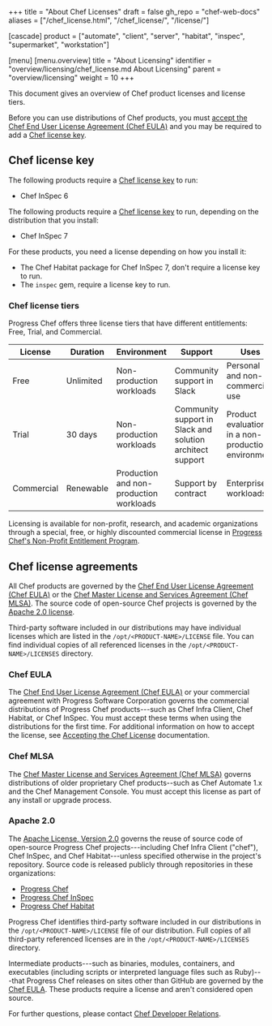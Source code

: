 +++
title = "About Chef Licenses"
draft = false
gh_repo = "chef-web-docs"
aliases = ["/chef_license.html", "/chef_license/", "/license/"]

[cascade]
  product = ["automate", "client", "server", "habitat", "inspec", "supermarket", "workstation"]

[menu]
  [menu.overview]
    title = "About Licensing"
    identifier = "overview/licensing/chef_license.md About Licensing"
    parent = "overview/licensing"
    weight = 10
+++

This document gives an overview of Chef product licenses and license tiers.

Before you can use distributions of Chef products, you must [accept the Chef End User License Agreement (Chef EULA)](accept) and you may be required to add a [Chef license key](#chef-license-key).

## Chef license key

The following products require a [Chef license key](license_key) to run:

- Chef InSpec 6

The following products require a [Chef license key](license_key) to run, depending on the distribution that you install:

- Chef InSpec 7

For these products, you need a license depending on how you install it:

- The Chef Habitat package for Chef InSpec 7, don't require a license key to run.
- The `inspec` gem, require a license key to run.

### Chef license tiers

Progress Chef offers three license tiers that have different entitlements: Free, Trial, and Commercial.

| License | Duration | Environment | Support | Uses |
|---|---|---|---|---|
| Free | Unlimited | Non-production workloads | Community support in Slack | Personal and non-commercial use |
| Trial | 30 days | Non-production workloads | Community support in Slack and solution architect support | Product evaluation in a non-production environment |
| Commercial | Renewable | Production and non-production workloads | Support by contract | Enterprise workloads |

Licensing is available for non-profit, research, and academic organizations through a special, free, or highly discounted commercial license in [Progress Chef's Non-Profit Entitlement Program](https://www.chef.io/nonprofit-entitlement-program).

## Chef license agreements

All Chef products are governed by the [Chef End User License Agreement (Chef EULA)](#chef-eula) or the [Chef Master License and Services Agreement (Chef MLSA)](#chef-mlsa). The source code of open-source Chef projects is governed by the [Apache 2.0 license](#apache-20).

Third-party software included in our distributions may have individual licenses which are listed in the `/opt/<PRODUCT-NAME>/LICENSE` file. You can find individual copies of all referenced licenses in the `/opt/<PRODUCT-NAME>/LICENSES` directory.

### Chef EULA

The [Chef End User License Agreement (Chef EULA)](https://www.chef.io/end-user-license-agreement) or your commercial agreement with Progress Software Corporation
governs the commercial distributions of Progress Chef products---such as Chef Infra Client, Chef Habitat, or Chef InSpec. You must accept these terms when using the distributions for the first time. For additional information on how to accept the license, see [Accepting the Chef License](accept) documentation.

### Chef MLSA

The [Chef Master License and Services Agreement (Chef MLSA)](https://www.chef.io/online-master-agreement) governs distributions of older proprietary Chef products--such as Chef Automate 1.x and the Chef Management Console. You must accept this license as part of any install or upgrade process.

### Apache 2.0

The [Apache License, Version 2.0](https://www.apache.org/licenses/LICENSE-2.0.txt) governs the reuse of source code of open-source Progress Chef projects---including Chef Infra Client ("chef"), Chef InSpec, and Chef Habitat---unless specified otherwise in the project's repository.
Source code is released publicly through repositories in these organizations:

- [Progress Chef](https://github.com/chef)
- [Progress Chef InSpec](https://github.com/inspec)
- [Progress Chef Habitat](https://github.com/habitat-sh)

Progress Chef identifies third-party software included in our distributions in the `/opt/<PRODUCT-NAME>/LICENSE` file of our distribution. Full copies of all third-party referenced licenses are in the `/opt/<PRODUCT-NAME>/LICENSES` directory.

Intermediate products---such as binaries, modules, containers, and executables (including scripts or interpreted language files such as Ruby)---that Progress Chef releases on sites other than GitHub are governed by the [Chef EULA](#chef-eula). These products require a license and aren't considered open source.

For further questions, please contact [Chef Developer Relations](https://community.chef.io/).

